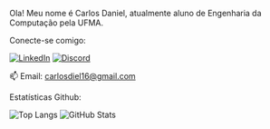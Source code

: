   Ola! Meu nome é Carlos Daniel, atualmente aluno de Engenharia da Computação pela UFMA.    

   Conecte-se comigo: 

   [![LinkedIn](https://img.shields.io/badge/LinkedIn-000?style=for-the-badge&logo=linkedin&logoColor=0E76A8)](https://www.linkedin.com/in/carlos-daniel-7961971b5/)    [![Discord](https://img.shields.io/badge/Discord-000?style=for-the-badge&logo=discord)](https://www.discord.com/in/Danielskj/)
   
 
📫 Email: carlosdiel16@gmail.com



Estatísticas Github:

![Top Langs](https://github-readme-stats-git-masterrstaa-rickstaa.vercel.app/api/top-langs/?username=Danielskj&bg_color=000&border_color=30A3DC&title_color=E94D5F&text_color=FFF)                     ![GitHub Stats](https://github-readme-stats.vercel.app/api?username=SEUUSERNAME&theme=transparent&bg_color=000&border_color=30A3DC&show_icons=true&icon_color=30A3DC&title_color=E94D5F&text_color=FFF)

<!---
Danielskj/Danielskj is a ✨ special ✨ repository because its `README.md` (this file) appears on your GitHub profile.
You can click the Preview link to take a look at your changes.
--->
